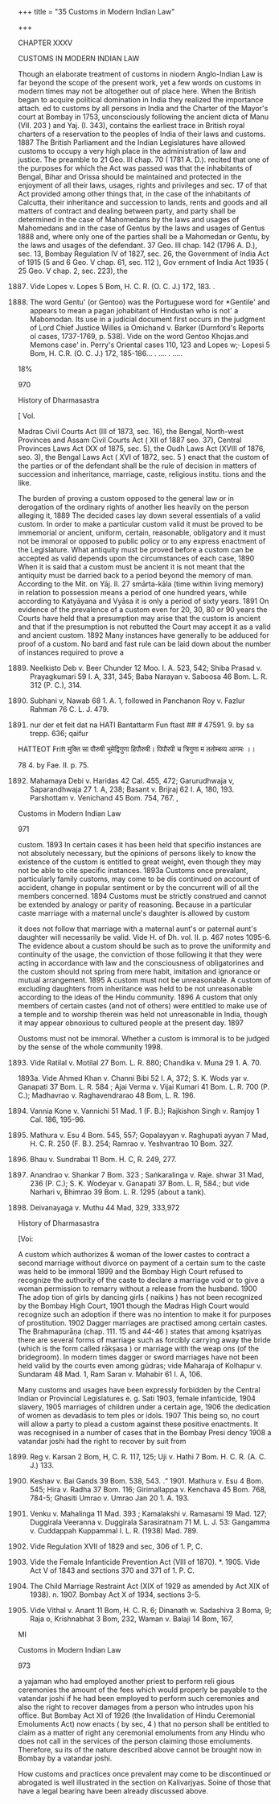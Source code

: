 +++
title = "35 Customs in Modern Indian Law"

+++

CHAPTER XXXV 

CUSTOMS IN MODERN INDIAN LAW 

Though an elaborate treatment of customs in niodern Anglo-Indian Law is far beyond the scope of the present work, yet a few words on customs in modern times may not be altogether out of place here. When the British began to acquire political domination in India they realized the importance attach. ed to customs by all persons in India and the Charter of the Mayor's court at Bombay in 1753, unconsciously following the ancient dicta of Manu (VII. 203 ) and Yaj. (I. 343), contains the earliest trace in British royal charters of a reservation to the peoples of India of their laws and customs. 1887 The British Parliament and the Indian Legislatures have allowed customs to occupy a very high place in the administration of law and justice. The preamble to 21 Geo. III chap. 70 ( 1781 A. D.). recited that one of the purposes for which the Act was passed was that the inhabitants of Bengal, Bihar and Orissa should be maintained and protected in the enjoyment of all their laws, usages, rights and privileges and sec. 17 of that Act provided among other things that, in the case of the inhabitants of Calcutta, their inheritance and succession to lands, rents and goods and all matters of contract and dealing between party, and party shall be determined in the case of Mahomedans by the laws and usages of Mahomedans and in the case of Gentus by the laws and usages of Gentus 1888 and, where only one of the parties shall be a Mahomedan or Gentu, by the laws and usages of the defendant. 37 Geo. III chap. 142 (1796 A. D.), sec. 13, Bombay Regulation IV of 1827, sec. 26, the Government of India Act of 1915 (5 and 6 Geo. V chap. 61, sec. 112 ), Gov ernment of India Act 1935 ( 25 Geo. V chap. 2, sec. 223), the 

1887. Vide Lopes v. Lopes 5 Bom, H. C. R. (O. C. J.) 172, 183. . 

1888. The word Gentu' (or Gentoo) was the Portuguese word for *Gentile' and appears to mean a pagan johabitant of Hindustan who is not' a Mabomodan. Its use in a judicial document first occurs in the judgment of Lord Chief Justice Willes ia Omichand v. Barker (Durnford's Reports ol cases, 1737-1769, p. 538). Vide on the word Gentoo Khojas.and Memons case' in. Perry's Oriental cases 110, 123 and Lopes w;· Lopesi 5 Bom, H. C.R. (O. C. J.) 172, 185-186... . .... . ..... 

18% 

970 

History of Dharmasastra 

[ Vol. 

Madras Civil Courts Act (III of 1873, sec. 16), the Bengal, North-west Provinces and Assam Civil Courts Act ( XII of 1887 seo. 37), Central Provinces Laws Act (XX of 1875, sec. 5), the Oudh Laws Act (XVIII of 1876, seo. 3), the Bengal Laws Act ( XVI of 1872, sec. 5 ) enact that the custom of the parties or of the defendant shall be the rule of decision in matters of succession and inheritance, marriage, caste, religious institu. tions and the like. 

The burden of proving a custom opposed to the general law or in derogation of the ordinary rights of another lies heavily on the person alleging it, 1889 The decided cases lay down several essentials of a valid custom. In order to make a particular custom valid it must be proved to be immemorial or ancient, uniform, certain, reasonable, obligatory and it must not be immoral or opposed to public policy or to any express enactment of the Legislature. What antiquity must be proved before a custom can be accepted as valid depends upon the circumstances of each case, 1890 When it is said that a custom must be ancient it is not meant that the antiquity must be darried back to a period beyond the memory of man. According to the Mit. on Yāj. II. 27 smārta-kāla (time within living memory) in relation to possession means a period of one hundred years, while according to Katyāyana and Vyāsa it is only a period of sixty years. 1891 On evidence of the prevalence of a custom even for 20, 30, 80 or 90 years the Courts have held that a presumption may arise that the custom is ancient and that if the presumption is not rebutted the Court may accept it as a valid and ancient custom. 1892 Many instances have generally to be adduced for proof of a custom. No bard and fast rule can be laid down about the number of instances required to prove a 

1889. Neelkisto Deb v. Beer Chunder 12 Moo. I. A. 523, 542; Shiba Prasad v. Prayagkumari 59 I. A, 331, 345; Baba Narayan v. Saboosa 46 Bom. L. R. 312 (P. C.), 314. 

1890. Subhani v, Nawab 68 1. A. 1, followed in Panchanon Roy v. Fazlur Rahman 76 C. L. J. 479. 

1891. nur der et feit dat na HATI Bantattarm Fun ftast \#\# \# 47591. 9. by sa trepp. 636; qaifur 

HATTEOT Frift मुक्ति सा पौरुषी भूमेद्विगुणा हिपौरुषी। पिपौरपी च त्रिगुणा म ततोम्बव्य आगमः ।। 

78 4. by Fae. II. p. 75. 

1892. Mahamaya Debi v. Haridas 42 Cal. 455, 472; Garurudhwaja v, Saparandhwaja 27 1. A, 238; Basant v. Brijraj 62 I. A, 180, 193. Parshottam v. Venichand 45 Bom. 754, 767. , 

Customs in Modern Indian Law 

971 

custom. 1893 In certain cases it has been held that specifio instances are not absolutely necessary, but the opinions of persons likely to know the existence of the custom is entitled to great weight, even though they may not be able to cite specific instances. 1893a Customs once prevalant, particularly family customs, may come to be dis continued on account of accident, change in popular sentiment or by the concurrent will of all the members concerned. 1894 Customs must be strictly construed and cannot be extended by analogy or parity of reasoning. Because in a particular caste marriage with a maternal uncle's daughter is allowed by custom 

it does not follow that marriage with a maternal aunt's or paternal aunt's daughter will necessarily be valid. Vide H. of Dh. vol. II. p. 467 notes 1095-6. The evidence about a custom should be such as to prove the uniformity and continuity of the usage, the conviction of those following it that they were acting in accordance with law and the consciousness of obligatorines and the custom should not spring from mere habit, imitation and ignorance or mutual arrangement. 1895 A custom must not be unreasonable. A custom of excluding daughters from inheritance was held to be not unreasonable according to the ideas of the Hindu community. 1896 A custom that only members of certain castes (and not of others) were entitled to make use of a temple and to worship therein was held not unreasonable in India, though it may appear obnoxious to cultured people at the present day. 1897 

Oustoms must not be immoral. Whether a custom is immoral is to be judged by the sense of the whole community 1998. 

1893. Vide Ratilal v. Motilal 27 Bom. L. R. 880; Chandika v. Muna 29 1. A. 70. 

1893a. Vide Ahmed Khan v. Channi Bibi 52 I. A, 372; S. K. Wods yar v. Ganapati 37 Bom. L. R. 584 ; Ajai Verma v. Vijai Kumari 41 Bom. L. R. 700 (P. C.); Madhavrao v. Raghavendrarao 48 Bom, L. R. 196. 

1894. Vannia Kone v. Vannichi 51 Mad. 1 (F. B.); Rajkishon Singh v. Ramjoy 1 Cal. 186, 195-96. 

1895. Mathura v. Esu 4 Bom. 545, 557; Gopalayyan v. Raghupati ayyan 7 Mad, H. C. R. 250 (F. B.). 254; Ramrao v. Yeshvantrao 10 Bom. 327. 

1896. Bhau v. Sundrabai 11 Bom. H. C, R. 249, 277. 

1897. Anandrao v. Shankar 7 Bom. 323 ; Saṅkaralinga v. Raje. shwar 31 Mad, 236 (P. C.); S. K. Wodeyar v. Ganapati 37 Bom. L. R, 584.; but vide Narhari v, Bhimrao 39 Bom. L. R. 1295 (about a tank). 

1898. Deivanayaga v. Muthu 44 Mad, 329, 333,972 

History of Dharmasastra 

[Voi: 

A custom which authorizes & woman of the lower castes to contract a second marriage without divorce on payment of a certain sum to the caste was held to be immoral 1899 and the Bombay High Court refused to recognize the authority of the caste to declare a marriage void or to give a woman permission to remarry without a release from the husband. 1900 The adop tion of girls by dancing girls ( naikins ) has not been recognized by the Bombay High Court, 1901 though the Madras High Court would recognize such an adoption if there was no intention to make it for purposes of prostitution. 1902 Dagger marriages are practised among certain castes. The Brahmapurāṇa (chap. 111. 15 and 44-46 ) states that among kṣatriyas there are several forms of marriage such as forcibly carrying away the bride (which is the form called rākṣasa ) or marriage with the weap ons (of the bridegroom). In modern times dagger or sword marriages have not been held valid by the courts even among gūdras; vide Maharaja of Kolhapur v. Sundaram 48 Mad. 1, Ram Saran v. Mahabir 61 I. A, 106. 

Many customs and usages have been expressly forbidden by the Central Indian or Provincial Legislatures e. g. Sati 1903, female infanticide, 1904 slavery, 1905 marriages of children under a certain age, 1906 the dedication of women as devadāsis to tem ples or idols. 1907 This being so, no court will allow a party to plead a custom against these positive enactments. It was recognised in a number of cases that in the Bombay Presi dency 1908 a vatandar joshi had the right to recover by suit from 

1899. Reg v. Karsan 2 Bom, H, C. R. 117, 125; Uji v. Hathi 7 Bom. H. C. R. (A. C. J.) 133. 

1900. Keshav v. Bai Gands 39 Bom. 538, 543. .“ 1901. Mathura v. Esu 4 Bom. 545; Hira v. Radha 37 Bom. 116; Girimallappa v. Kenchava 45 Bom. 768, 784-5; Ghasiti Umrao v. Umrao Jan 20 1. A. 193. 

1902. Venku v. Mahalinga 11 Mad. 393 ; Kamalakshi v. Ramasami 19 Mad. 127; Duggirala Veeranna v. Duggirala Sarasiratnam 71 M. L. J. 53: Gangamma v. Cuddappah Kuppammal I. L. R. (1938) Mad. 789. 

1903. Vide Regulation XVII of 1829 and sec, 306 of 1. P, C. 

1904. Vide the Female Infanticide Prevention Act (VIII of 1870). *. 1905. Vide Act V of 1843 and sections 370 and 371 of 1. P. C. 

1906. The Child Marriage Restraint Act (XIX of 1929 as amended by Act XIX of 1938). n. 1907. Bombay Act X of 1934, sections 3-5. 

1908. Vide Vithal v. Anant 11 Bom, H. C. R. 6; Dinanath w. Sadashiva 3 Boma, 9; Raja o, Krishnabhat 3 Bom, 232, Waman v. Balaji 14 Bom, 167, 

MI 

Customs in Modern Indian Law 

973 

a yajaman who had employed another priest to perform reli gious ceremonies the amount of the fees which would properly be payable to the vatandar joshi if he had been employed to perform such ceremonies and also the right to recover damages from a person who intrudes upon his office. But Bombay Act XI of 1926 (the Invalidation of Hindu Ceremonial Emoluments Act) now enacts ( by sec, 4 ) that no person shall be entitled to claim as a matter of right any ceremonial emoluments from any Hindu who does not call in the services of the person claiming those emoluments. Therefore, su its of the nature described above cannot be brought now in Bombay by a vatandar joshi. 

How customs and practices once prevalent may come to be discontinued or abrogated is well illustrated in the section on Kalivarjyas. Soine of those that have a legal bearing have been already discussed above. 